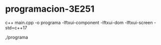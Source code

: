 # programacion-3E251

c++ main.cpp -o programa -lftxui-component -lftxui-dom -lftxui-screen -std=c++17

,/programa